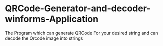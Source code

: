 # QRCode-Generator-and-decoder-winforms-Application
The Program which can generate QRCode For your desired string and can decode the Qrcode image into strings
